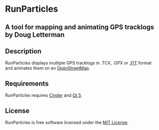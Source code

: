 
# RunParticles
## A tool for mapping and animating GPS tracklogs by Doug Letterman

## Description
RunParticles displays multiple GPS tracklogs in .TCX, .GPX or 
[.FIT](http://www.thisisant.com/resources/fit) format and 
animates them on an [OpenStreetMap](http://openstreetmap.org). 

## Requirements
RunParticles requires [Cinder](http://libcinder.org) and 
[Qt 5](http://qt-project.org/qt5).

## License
RunParticles is free software licensed under the 
[MIT License](http://choosealicense.com/licenses/mit/).

